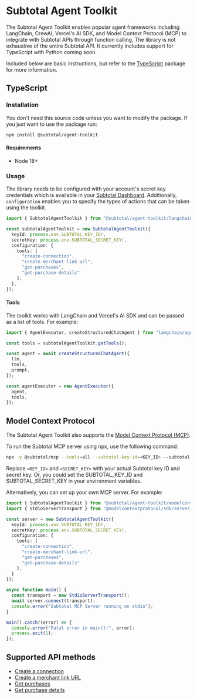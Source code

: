# Subtotal Agent Toolkit

The Subtotal Agent Toolkit enables popular agent frameworks including LangChain,
CrewAI, Vercel's AI SDK, and Model Context Protocol (MCP) to integrate with Subtotal APIs through function calling. The
library is not exhaustive of the entire Subtotal API. It currently includes support for TypeScript with Python coming soon.

Included below are basic instructions, but refer to the [TypeScript](/typescript) package for more information.

## TypeScript

### Installation

You don't need this source code unless you want to modify the package. If you just
want to use the package run:

```
npm install @subtotal/agent-toolkit
```

#### Requirements

- Node 18+

### Usage

The library needs to be configured with your account's secret key credentials which is available in your [Subtotal Dashboard][api-keys]. Additionally, `configuration` enables you to specify the types of actions that can be taken using the toolkit.

```typescript
import { SubtotalAgentToolkit } from "@subtotal/agent-toolkit/langchain";

const subtotalAgentToolkit = new SubtotalAgentToolkit({
  keyId: process.env.SUBTOTAL_KEY_ID!,
  secretKey: process.env.SUBTOTAL_SECRET_KEY!,
  configuration: {
    tools: [
      "create-connection",
      "create-merchant-link-url",
      "get-purchases",
      "get-purchase-details"
    ],
  },
});
```

#### Tools

The toolkit works with LangChain and Vercel's AI SDK and can be passed as a list of tools. For example:

```typescript
import { AgentExecutor, createStructuredChatAgent } from "langchain/agents";

const tools = subtotalAgentToolkit.getTools();

const agent = await createStructuredChatAgent({
  llm,
  tools,
  prompt,
});

const agentExecutor = new AgentExecutor({
  agent,
  tools,
});
```

## Model Context Protocol

The Subtotal Agent Toolkit also supports the [Model Context Protocol (MCP)](https://modelcontextprotocol.com/).

To run the Subtotal MCP server using npx, use the following command:

```bash
npx -y @subtotal/mcp --tools=all --subtotal-key-id=<KEY_ID> --subtotal-secret-key=<SECRET_KEY>
```

Replace `<KEY_ID>` and `<SECRET_KEY>` with your actual Subtotal key ID and secret key. Or, you could set the SUBTOTAL_KEY_ID and SUBTOTAL_SECRET_KEY in your environment variables.

Alternatively, you can set up your own MCP server. For example:

```typescript
import { SubtotalAgentToolkit } from "@subtotal/agent-toolkit/modelcontextprotocol";
import { StdioServerTransport } from "@modelcontextprotocol/sdk/server/stdio.js";

const server = new SubtotalAgentToolkit({
  keyId: process.env.SUBTOTAL_KEY_ID!,
  secretKey: process.env.SUBTOTAL_SECRET_KEY!,
  configuration: {
    tools: [
      "create-connection",
      "create-merchant-link-url",
      "get-purchases",
      "get-purchase-details"
    ],
  }
});

async function main() {
  const transport = new StdioServerTransport();
  await server.connect(transport);
  console.error("Subtotal MCP Server running on stdio");
}

main().catch((error) => {
  console.error("Fatal error in main():", error);
  process.exit(1);
});
```

## Supported API methods

- [Create a connection](https://www.subtotal.com/docs/api-reference/connection/create-connection)
- [Create a merchant link URL](https://www.subtotal.com/docs/api-reference/connection/create-connection-token)
- [Get purchases](https://www.subtotal.com/docs/api-reference/purchases/get-purchases)
- [Get purchase details](https://www.subtotal.com/docs/api-reference/purchases/get-purchase)

[api-keys]: https://dashboard.subtotal.com/api-keys
